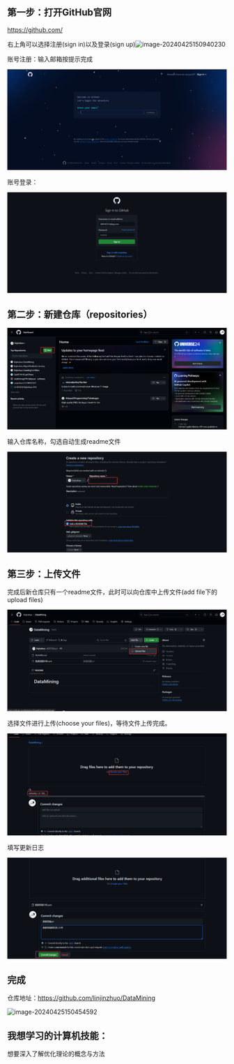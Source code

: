 ## 第一步：打开GitHub官网

https://github.com/

右上角可以选择注册(sign in)以及登录(sign up)![image-20240425150940230](C:\Users\Administrator\AppData\Roaming\Typora\typora-user-images\image-20240425150940230.png)

账号注册：输入邮箱按提示完成

![](images\image-20240425151953382.png)

账号登录：

![](images\image-20240425152344527.png)

## 第二步：新建仓库（repositories）

![](images\image-20240425152711847.png)

输入仓库名称，勾选自动生成readme文件

![](images\image-20240425153226460.png)

## 第三步：上传文件

完成后新仓库只有一个readme文件，此时可以向仓库中上传文件(add file下的upload files)

![](images\image-20240425153653442.png)

选择文件进行上传(choose your files)，等待文件上传完成。

![](images\image-20240425145929704.png)

填写更新日志

![](images\image-20240425150412470.png)

## 完成

仓库地址：https://github.com/linjinzhuo/DataMining

![image-20240425150454592](C:\Users\Administrator\AppData\Roaming\Typora\typora-user-images\image-20240425150454592.png)

## 我想学习的计算机技能：

想要深入了解优化理论的概念与方法
